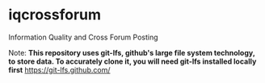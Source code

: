 # iqcrossforum
Information Quality and Cross Forum Posting

Note: **This repository uses git-lfs, github's large file system technology, to store data.  To accurately clone it, you will need git-lfs installed locally first**  https://git-lfs.github.com/ 
